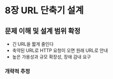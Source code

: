 # 8장 URL 단축기 설계

## 문제 이해 및 설계 범위 확정

- 긴 URL을 짧게 줄인다
- 축약된 URL로 HTTP 요청이 오면 원래 URL로 안내
- 높은 가용성과 규모 확장성, 장애 감내 요구

### 개략적 추정


